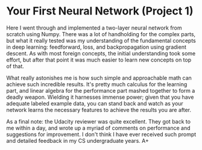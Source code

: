 # Your First Neural Network (Project 1)

Here I went through and implemented a two-layer neural network from scratch using Numpy. There was a lot of handholding for the complex parts, but what it really tested was my understanding of the fundamental concepts in deep learning: feedforward, loss, and backpropagation using gradient descent. As with most foreign concepts, the initial understanding took some effort, but after that point it was much easier to learn new concepts on top of that.

What really astonishes me is how such simple and approachable math can achieve such incredible results. It's pretty much calculus for the learning part, and linear algebra for the performance part mashed together to form a deadly weapon. Wielding it harnesses immense power; given that you have adequate labeled example data, you can stand back and watch as your network learns the necessary features to achieve the results you are after.

As a final note: the Udacity reviewer was quite excellent. They got back to me within a day, and wrote up a myriad of comments on performance and suggestions for improvement. I don't think I have ever received such prompt and detailed feedback in my CS undergraduate years. A+
